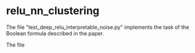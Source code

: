 # relu_nn_clustering



The file "test_deep_relu_interpretable_noise.py" implements the task of the Boolean formula described in the paper.

The file 


